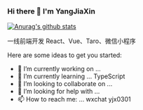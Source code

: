 ### Hi there 👋 I'm YangJiaXin
[![Anurag's github stats](https://github-readme-stats.vercel.app/api?username=endless-z)](https://github.com/anuraghazra/github-readme-stats)

一线前端开发 React、Vue、Taro、微信小程序
<!--&theme=radical-->
Here are some ideas to get you started:

- 🔭 I’m currently working on ... 
- 🌱 I’m currently learning ... TypeScript
- 👯 I’m looking to collaborate on ...
- 🤔 I’m looking for help with ...
- 📫 How to reach me: ... wxchat yjx0301

